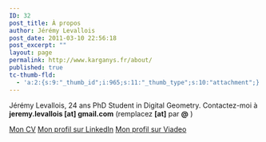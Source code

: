 ```yaml
---
ID: 32
post_title: À propos
author: Jérémy Levallois
post_date: 2011-03-10 22:56:18
post_excerpt: ""
layout: page
permalink: http://www.karganys.fr/about/
published: true
tc-thumb-fld:
  - 'a:2:{s:9:"_thumb_id";i:965;s:11:"_thumb_type";s:10:"attachment";}'
---
```

Jérémy Levallois, 24 ans
PhD Student in Digital Geometry.
Contactez-moi à <strong>jeremy.levallois [at] gmail.com</strong> (remplacez <strong>[at]</strong> par <strong>@</strong> )

<a href="http://www.karganys.fr/wp-content/uploads/data/CV_Jeremy_Levallois_Web_Version.pdf">Mon CV</a>
<a href="http://linkedin.com/in/jeremylevallois/en">Mon profil sur LinkedIn</a>
<a href="http://viadeo.com/en/profile/jeremy.levallois">Mon profil sur Viadeo</a>